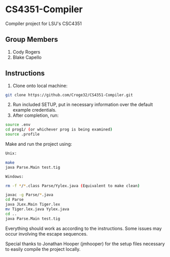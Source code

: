 # CS4351-Compiler
Compiler project for LSU's CSC4351

## Group Members
1. Cody Rogers
2. Blake Capello

## Instructions
1. Clone onto local machine: 
````bash
git clone https://github.com/Croge32/CS4351-Compiler.git
````
2. Run included SETUP, put in necessary information over the default example credentials.
3. After completion, run:
````bash
source .env
cd prog1/ (or whichever prog is being examined)
source .profile
````
Make and run the project using:
````bash
Unix:

make
java Parse.Main test.tig

Windows:

rm -f */*.class Parse/Yylex.java (Equivalent to make clean)

javac -g Parse/*.java
cd Parse
java JLex.Main Tiger.lex
mv Tiger.lex.java Yylex.java
cd ..
java Parse.Main test.tig
````

Everything should work as according to the instructions. Some issues may occur involving the escape sequences.

Special thanks to Jonathan Hooper (jmhooper) for the setup files necessary to easily compile the project locally.
